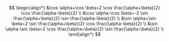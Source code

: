 

$$
\begin{align*}
  &\cos \alpha+\cos \beta=2 \cos \frac{\alpha+\beta}{2} \cos \frac{\alpha-\beta}{2} \\
  &\cos \alpha-\cos \beta=-2 \sin \frac{\alpha+\beta}{2} \sin \frac{\alpha-\beta}{2} \\
  &\sin \alpha+\sin \beta=2 \sin \frac{\alpha+\beta}{2} \cos \frac{\alpha-\beta}{2} \\
  &\sin \alpha-\sin \beta=2 \cos \frac{\alpha+\beta}{2} \sin \frac{\alpha-\beta}{2} \\
\end{align*}
$$